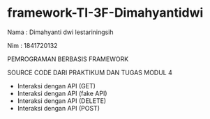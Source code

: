 # framework-TI-3F-Dimahyantidwi

Nama      : Dimahyanti dwi lestariningsih

Nim       : 1841720132

PEMROGRAMAN BERBASIS FRAMEWORK

SOURCE CODE DARI PRAKTIKUM DAN TUGAS MODUL 4

-	Interaksi dengan API (GET)
-	Interaksi dengan API (fake API)
-	Interaksi dengan API (DELETE)
-	Interaksi dengan API (POST)


